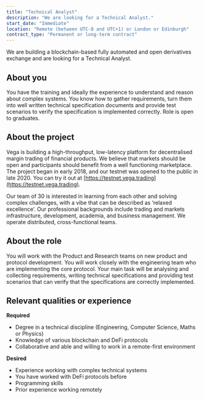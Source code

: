 ```yaml
---
title: "Technical Analyst"
description: "We are looking for a Technical Analyst."
start_date: "Immediate"
location: "Remote (between UTC-8 and UTC+1) or London or Edinburgh"
contract_type: "Permanent or long-term contract"
---
```


We are building a blockchain-based fully automated and open derivatives exchange and are looking for a Technical Analyst.

## About you

You have the training and ideally the experience to understand and reason about complex systems. You know how to gather requirements, turn them into well written technical specification documents and provide test scenarios to verify the specification is implemented correctly. Role is open to graduates.

## About the project

Vega is building a high-throughput, low-latency platform for decentralised margin trading of financial products. We believe that markets should be open and participants should benefit from a well functioning marketplace. The project began in early 2018, and our testnet was opened to the public in late 2020. You can try it out at [https://testnet.vega.trading](https://testnet.vega.trading).

Our team of 30 is interested in learning from each other and solving complex challenges, with a vibe that can be described as ‘relaxed excellence’. Our professional backgrounds include trading and markets infrastructure, development, academia, and business management. We operate distributed, cross-functional teams.

## About the role

You will work with the Product and Research teams on new product and protocol development. You will work closely with the engineering team who are implementing the core protocol. Your main task will be analysing and collecting requirements, writing technical specifications and providing test scenarios that can verify that the specifications are correctly implemented.

## Relevant qualities or experience

**Required**

- Degree in a technical discipline (Engineering, Computer Science, Maths or Physics)
- Knowledge of various blockchain and DeFi protocols
- Collaborative and able and willing to work in a remote-first environment

**Desired**

- Experience working with complex technical systems
- You have worked with DeFi protocols before
- Programming skills
- Prior experience working remotely
